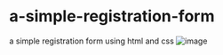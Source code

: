 # a-simple-registration-form
a simple registration form using html and css
![image](https://user-images.githubusercontent.com/88790993/135209335-8fe0d3e8-fba1-4fdf-b7e4-e5eb5c44d5fa.png)
